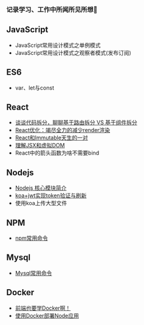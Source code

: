 
### 记录学习、工作中所闻所见所想🚀

## JavaScript
- JavaScript常用设计模式之单例模式
- JavaScript常用设计模式之观察者模式(发布订阅)

## ES6
- var、let与const

## React
- [谈谈代码拆分，聊聊基于路由拆分 VS 基于组件拆分](https://github.com/Vibing/blog/issues/5)
- [React优化：竭尽全力的减少render渲染](https://github.com/Vibing/blog/issues/3)
- [React和Immutable天生的一对](https://github.com/Vibing/blog/issues/2)
- [理解JSX和虚拟DOM](https://github.com/Vibing/blog/issues/1)
- React中的箭头函数为啥不需要bind

## Nodejs
- [Nodejs 核心模块简介](https://github.com/Vibing/blog/issues/10)
- [koa+jwt实现token验证与刷新](https://github.com/Vibing/blog/issues/7)
- 使用koa上传大型文件


## NPM
- [npm常用命令](https://github.com/Vibing/blog/issues/4)


## Mysql
- [Mysql常用命令](https://github.com/Vibing/blog/issues/6)

## Docker
- [前端也要学Docker啊！](https://github.com/Vibing/blog/issues/8)
- [使用Docker部署Node应用](https://github.com/Vibing/blog/issues/9)



